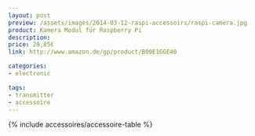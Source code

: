```yaml
---
layout: post
preview: /assets/images/2014-03-12-raspi-accessoirs/raspi-camera.jpg
product: Kamera Modul für Raspberry Pi
description:
price: 28,85€
link: http://www.amazon.de/gp/product/B00E1GGE40

categories:
- electronic

tags:
- transmitter
- accessoire
---
```


{% include accessoires/accessoire-table %}